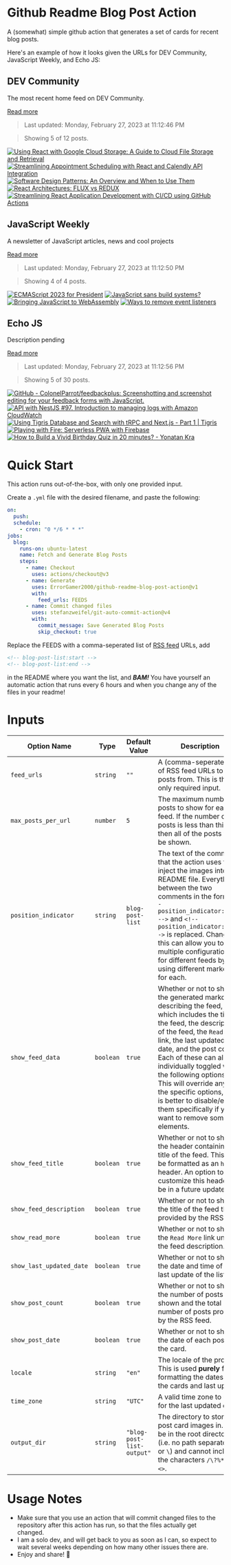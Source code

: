 # Github Readme Blog Post Action

A (somewhat) simple github action that generates a set of cards for recent blog posts.

Here's an example of how it looks given the URLs for DEV Community, JavaScript Weekly, and Echo JS:

<!-- post-list:start -->
## DEV Community

The most recent home feed on DEV Community.

[Read more](https://dev.to)
> Last updated: Monday, February 27, 2023 at 11:12:46 PM

> Showing 5 of 12 posts.

[![Using React with Google Cloud Storage: A Guide to Cloud File Storage and Retrieval](https://raw.githubusercontent.com/ErrorGamer2000/github-readme-blog-post-action/main/generated_files/DEV_Community/Using_React_with_Google_Cloud_Storage__A_Guide_to_Cloud_File_Storage_and_Retrieval.svg)](https://dev.to/haszankauna/using-react-with-google-cloud-storage-a-guide-to-cloud-file-storage-and-retrieval-1mcm)
[![Streamlining Appointment Scheduling with React and Calendly API Integration](https://raw.githubusercontent.com/ErrorGamer2000/github-readme-blog-post-action/main/generated_files/DEV_Community/Streamlining_Appointment_Scheduling_with_React_and_Calendly_API_Integration.svg)](https://dev.to/haszankauna/streamlining-appointment-scheduling-with-react-and-calendly-api-integration-c29)
[![Software Design Patterns: An Overview and When to Use Them](https://raw.githubusercontent.com/ErrorGamer2000/github-readme-blog-post-action/main/generated_files/DEV_Community/Software_Design_Patterns__An_Overview_and_When_to_Use_Them.svg)](https://dev.to/yelk11/software-design-patterns-an-overview-and-when-to-use-them-37ja)
[![React Architectures: FLUX vs REDUX](https://raw.githubusercontent.com/ErrorGamer2000/github-readme-blog-post-action/main/generated_files/DEV_Community/React_Architectures__FLUX_vs_REDUX.svg)](https://dev.to/lovepreetsingh/react-architectures-flux-vs-redux-249l)
[![Streamlining React Application Development with CI/CD using GitHub Actions](https://raw.githubusercontent.com/ErrorGamer2000/github-readme-blog-post-action/main/generated_files/DEV_Community/Streamlining_React_Application_Development_with_CI_CD_using_GitHub_Actions.svg)](https://dev.to/haszankauna/streamlining-react-application-development-with-cicd-using-github-actions-4h86)


## JavaScript Weekly

A newsletter of JavaScript articles, news and cool projects

[Read more](https://javascriptweekly.com/)
> Last updated: Monday, February 27, 2023 at 11:12:50 PM

> Showing 4 of 4 posts.

[![ECMAScript 2023 for President](https://raw.githubusercontent.com/ErrorGamer2000/github-readme-blog-post-action/main/generated_files/JavaScript_Weekly/ECMAScript_2023_for_President.svg)](https://javascriptweekly.com/issues/627)
[![JavaScript sans build systems?](https://raw.githubusercontent.com/ErrorGamer2000/github-readme-blog-post-action/main/generated_files/JavaScript_Weekly/JavaScript_sans_build_systems_.svg)](https://javascriptweekly.com/issues/626)
[![Bringing JavaScript to WebAssembly](https://raw.githubusercontent.com/ErrorGamer2000/github-readme-blog-post-action/main/generated_files/JavaScript_Weekly/Bringing_JavaScript_to_WebAssembly.svg)](https://javascriptweekly.com/issues/625)
[![Ways to remove event listeners](https://raw.githubusercontent.com/ErrorGamer2000/github-readme-blog-post-action/main/generated_files/JavaScript_Weekly/Ways_to_remove_event_listeners.svg)](https://javascriptweekly.com/issues/624)


## Echo JS

Description pending

[Read more](
http://www.echojs.com
)
> Last updated: Monday, February 27, 2023 at 11:12:56 PM

> Showing 5 of 30 posts.

[![GitHub - ColonelParrot/feedbackplus: Screenshotting and screenshot editing for your feedback forms with JavaScript.](https://raw.githubusercontent.com/ErrorGamer2000/github-readme-blog-post-action/main/generated_files/_Echo_JS_/GitHub_-_ColonelParrot_feedbackplus__Screenshotting_and_screenshot_editing_for_your_feedback_forms_with_JavaScript..svg)](https://github.com/ColonelParrot/feedbackplus)
[![API with NestJS #97. Introduction to managing logs with Amazon CloudWatch](https://raw.githubusercontent.com/ErrorGamer2000/github-readme-blog-post-action/main/generated_files/_Echo_JS_/API_with_NestJS__97._Introduction_to_managing_logs_with_Amazon_CloudWatch.svg)](https://wanago.io/2023/02/27/nestjs-api-aws-cloudwatch-amazon/)
[![Using Tigris Database and Search with tRPC and Next.js - Part 1 | Tigris](https://raw.githubusercontent.com/ErrorGamer2000/github-readme-blog-post-action/main/generated_files/_Echo_JS_/Using_Tigris_Database_and_Search_with_tRPC_and_Next.js_-_Part_1___Tigris.svg)](https://www.tigrisdata.com/blog/tigris-database-search-trpc-nextjs-part-1/)
[![Playing with Fire: Serverless PWA with Firebase](https://raw.githubusercontent.com/ErrorGamer2000/github-readme-blog-post-action/main/generated_files/_Echo_JS_/Playing_with_Fire__Serverless_PWA_with_Firebase.svg)](https://cfe.dev/events/serverless-pwa-with-firebase/)
[![How to Build a Vivid Birthday Quiz in 20 minutes? - Yonatan Kra](https://raw.githubusercontent.com/ErrorGamer2000/github-readme-blog-post-action/main/generated_files/_Echo_JS_/How_to_Build_a_Vivid_Birthday_Quiz_in_20_minutes__-_Yonatan_Kra.svg)](https://yonatankra.com/how-to-build-a-vivid-birthday-quiz-in-20-minutes/)


<!-- post-list:end -->

# Quick Start

This action runs out-of-the-box, with only one provided input.

Create a `.yml` file with the desired filename, and paste the following:

```yml
on:
  push:
  schedule:
    - cron: "0 */6 * * *"
jobs:
  blog:
    runs-on: ubuntu-latest
    name: Fetch and Generate Blog Posts
    steps:
      - name: Checkout
        uses: actions/checkout@v3
      - name: Generate
        uses: ErrorGamer2000/github-readme-blog-post-action@v1
        with:
          feed_urls: FEEDS
      - name: Commit changed files
        uses: stefanzweifel/git-auto-commit-action@v4
        with:
          commit_message: Save Generated Blog Posts
          skip_checkout: true
```

Replace the FEEDS with a comma-seperated list of [RSS feed](https://rss.com/blog/how-do-rss-feeds-work/) URLs, add

```md
<!-- blog-post-list:start -->
<!-- blog-post-list:end -->
```

in the README where you want the list, and **_BAM!_** You have yourself an automatic action that runs every 6 hours and when you change any of the files in your readme!

# Inputs

<table>
  <thead>
    <tr>
      <th>Option Name</th>
      <th>Type</th>
      <th>Default Value</th>
      <th>Description</th>
    </tr>
  </thead>
  <tbody>
    <tr>
      <td><code>feed_urls</code></td>
      <td><code>string</code></td>
      <td><code>""</code></td>
      <td>A (comma-seperated) list of RSS feed URLs to load posts from. This is the only required input.</td>
    </tr>
    <tr>
      <td><code>max_posts_per_url</code></td>
      <td><code>number</code></td>
      <td><code>5</code></td>
      <td>The maximum number of posts to show for each feed. If the number of posts is less than this, then all of the posts will be shown.</td>
    </tr>
    <tr>
      <td><code>position_indicator</code></td>
      <td><code>string</code></td>
      <td><code>blog-post-list</code></td>
      <td>The text of the comments that the action uses to inject the images into the README file. Everything between the two comments in the form <code>&lt;!-- position_indicator:start --&gt;</code> and <code>&lt;!-- position_indicator:end --&gt;</code> is replaced. Changing this can allow you to use multiple configurations for different feeds by using different markers for each.</td>
    </tr>
    <tr>
      <td><code>show_feed_data</code></td>
      <td><code>boolean</code></td>
      <td><code>true</code></td>
      <td>Whether or not to show the generated markdown describing the feed, which includes the title of the feed, the description of the feed, the <code>Read More</code> link, the last updated date, and the post count. Each of these can also be individually toggled with the following options. This will override any of the specific options, so it is better to disable/enable them specifically if you want to remove some elements.</td>
    </tr>
    <tr>
      <td><code>show_feed_title</code></td>
      <td><code>boolean</code></td>
      <td><code>true</code></td>
      <td>Whether or not to show the header containing the title of the feed. This will be formatted as an <code>h2</code> header. An option to customize this header will be in a future update.</td>
    </tr>
    <tr>
      <td><code>show_feed_description</code></td>
      <td><code>boolean</code></td>
      <td><code>true</code></td>
      <td>Whether or not to show the title of the feed that is provided by the RSS feed.</td>
    </tr>
    <tr>
      <td><code>show_read_more</code></td>
      <td><code>boolean</code></td>
      <td><code>true</code></td>
      <td>Whether or not to show the <code>Read More</code> link under the feed description.</td>
    </tr>
    <tr>
      <td><code>show_last_updated_date</code></td>
      <td><code>boolean</code></td>
      <td><code>true</code></td>
      <td>Whether or not to show the date and time of the last update of the list.</td>
    </tr>
    <tr>
      <td><code>show_post_count</code></td>
      <td><code>boolean</code></td>
      <td><code>true</code></td>
      <td>Whether or not to show the number of posts shown and the total number of posts provided by the RSS feed.</td>
    </tr>
    <tr>
      <td><code>show_post_date</code></td>
      <td><code>boolean</code></td>
      <td><code>true</code></td>
      <td>Whether or not to show the date of each post on the card.</td>
    </tr>
    <tr>
      <td><code>locale</code></td>
      <td><code>string</code></td>
      <td><code>"en"</code></td>
      <td>The locale of the project. This is used <strong>purely</strong> for formatting the dates of the cards and last update.</td>
    </tr>
    <tr>
      <td><code>time_zone</code></td>
      <td><code>string</code></td>
      <td><code>"UTC"</code></td>
      <td>A valid time zone to use for the last updated date.</td>
    </tr>
    <tr>
      <td><code>output_dir</code></td>
      <td><code>string</code></td>
      <td><code>"blog-post-list-output"</code></td>
      <td>The directory to store the post card images in. Must be in the root directory (i.e. no path separators <code>/</code> or <code>\</code>) and cannot include the characters <code>/\?%*:|"&lt;&gt;</code>.</td>
    </tr>
<!--
    <tr>
      <td><code></code></td>
      <td><cde></cde></td>
      <td><code></code></td>
      <td></td>
    </tr>
-->
  </tbody>
</table>

# Usage Notes

- Make sure that you use an action that will commit changed files to the repository after this action has run, so that the files actually get changed.
- I am a solo dev, and will get back to you as soon as I can, so expect to wait several weeks depending on how many other issues there are.
- Enjoy and share! 🤗
